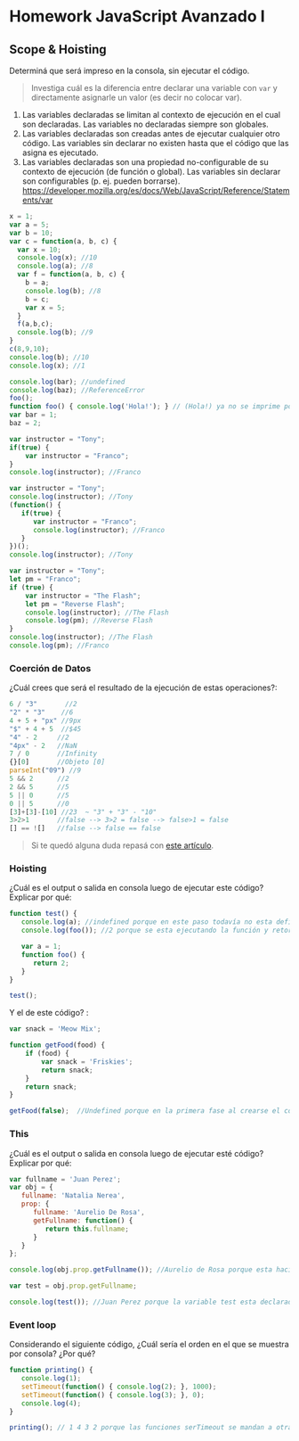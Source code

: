 
# Homework JavaScript Avanzado I

## Scope & Hoisting

Determiná que será impreso en la consola, sin ejecutar el código.

> Investiga cuál es la diferencia entre declarar una variable con `var` y directamente asignarle un valor (es decir no colocar var).
1. Las variables declaradas se limitan al contexto de ejecución en el cual son declaradas. Las variables no declaradas siempre son globales.
2. Las variables declaradas son creadas antes de ejecutar cualquier otro código. Las variables sin declarar no existen hasta que el código que las asigna es ejecutado.
3. Las variables declaradas son una propiedad no-configurable de su contexto de ejecución (de función o global). Las variables sin declarar son configurables (p. ej. pueden borrarse).
https://developer.mozilla.org/es/docs/Web/JavaScript/Reference/Statements/var


```javascript
x = 1;
var a = 5;
var b = 10;
var c = function(a, b, c) {
  var x = 10;
  console.log(x); //10
  console.log(a); //8
  var f = function(a, b, c) {
    b = a;
    console.log(b); //8
    b = c;
    var x = 5;
  }
  f(a,b,c);
  console.log(b); //9
}
c(8,9,10);
console.log(b); //10
console.log(x); //1
```



```javascript
console.log(bar); //undefined
console.log(baz); //ReferenceError
foo(); 
function foo() { console.log('Hola!'); } // (Hola!) ya no se imprime por el error
var bar = 1;
baz = 2;
```

```javascript
var instructor = "Tony";
if(true) {
    var instructor = "Franco";
}
console.log(instructor); //Franco
```

```javascript
var instructor = "Tony";
console.log(instructor); //Tony
(function() {
   if(true) {
      var instructor = "Franco"; 
      console.log(instructor); //Franco
   }
})();
console.log(instructor); //Tony
```

```javascript
var instructor = "Tony";
let pm = "Franco";
if (true) {
    var instructor = "The Flash";
    let pm = "Reverse Flash";
    console.log(instructor); //The Flash
    console.log(pm); //Reverse Flash
}
console.log(instructor); //The Flash
console.log(pm); //Franco
```
### Coerción de Datos

¿Cuál crees que será el resultado de la ejecución de estas operaciones?:

```javascript
6 / "3"       //2
"2" * "3"    //6
4 + 5 + "px" //9px
"$" + 4 + 5  //$45
"4" - 2     //2
"4px" - 2   //NaN
7 / 0       //Infinity
{}[0]       //Objeto [0]
parseInt("09") //9
5 && 2      //2
2 && 5      //5 
5 || 0      //5
0 || 5      //0
[3]+[3]-[10] //23  ~ "3" + "3" - "10"
3>2>1       //false --> 3>2 = false --> false>1 = false
[] == ![]   //false --> false == false
```

> Si te quedó alguna duda repasá con [este artículo](http://javascript.info/tutorial/object-conversion).


### Hoisting

¿Cuál es el output o salida en consola luego de ejecutar este código? Explicar por qué:

```javascript
function test() {
   console.log(a); //indefined porque en este paso todavía no esta definida, sólo declarada 
   console.log(foo()); //2 porque se esta ejecutando la función y retorna el valor 2

   var a = 1;
   function foo() {
      return 2;
   }
}

test();
```

Y el de este código? :

```javascript
var snack = 'Meow Mix';

function getFood(food) {
    if (food) {
        var snack = 'Friskies';
        return snack;
    }
    return snack;
}

getFood(false);  //Undefined porque en la primera fase al crearse el contexto de getFood se declaro snack pero en la fase de ejecución como el parámetro es false, la sentnecia if no se ejecuta por lo que el valor de snak dentro de ese contexto no es asignado. 
```


### This

¿Cuál es el output o salida en consola luego de ejecutar esté código? Explicar por qué:

```javascript
var fullname = 'Juan Perez';
var obj = {
   fullname: 'Natalia Nerea',
   prop: {
      fullname: 'Aurelio De Rosa',
      getFullname: function() {
         return this.fullname;
      }
   }
};

console.log(obj.prop.getFullname()); //Aurelio de Rosa porque esta haciendo referencia a la propiedad dentro del contexto local. 

var test = obj.prop.getFullname;

console.log(test()); //Juan Perez porque la variable test esta declarada en el contexto global entonces this.fullname hace referencia a la var fullname del contexto global
```

### Event loop

Considerando el siguiente código, ¿Cuál sería el orden en el que se muestra por consola? ¿Por qué?

```javascript
function printing() {
   console.log(1);
   setTimeout(function() { console.log(2); }, 1000);
   setTimeout(function() { console.log(3); }, 0);
   console.log(4);
}

printing(); // 1 4 3 2 porque las funciones serTimeout se mandan a otra cola que se ejecuta después y se imprimen de acuerdo a la duración del setTimeout.
```
